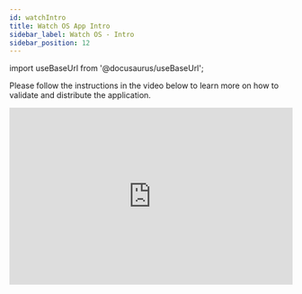 ```yaml
---
id: watchIntro
title: Watch OS App Intro
sidebar_label: Watch OS - Intro
sidebar_position: 12
---
```


import useBaseUrl from '@docusaurus/useBaseUrl';

Please follow the instructions in the video below to learn more on how to validate and distribute the application.

<iframe width="100%" height="315" src="https://www.youtube.com/embed/uLODuVKjEqc" frameborder="0" allow="accelerometer; autoplay; clipboard-write; encrypted-media; gyroscope; picture-in-picture" allowFullScreen></iframe>
